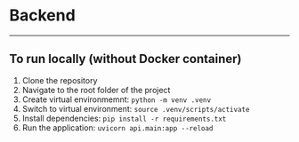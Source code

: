 # Backend
---

## To run locally (without Docker container)

1. Clone the repository
2. Navigate to the root folder of the project
3. Create virtual environmemnt: `python -m venv .venv`
4. Switch to virtual environment: `source .venv/scripts/activate`
5. Install dependencies: `pip install -r requirements.txt`
6. Run the application: `uvicorn api.main:app --reload`